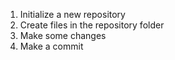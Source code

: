 1. Initialize a new repository
2. Create files in the repository folder
3. Make some changes
4. Make a commit 
